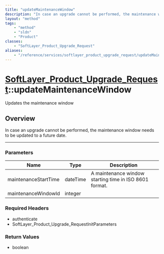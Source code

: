 ```yaml
---
title: "updateMaintenanceWindow"
description: "In case an upgrade cannot be performed, the maintenance window needs to be updated to a future date."
layout: "method"
tags:
    - "method"
    - "sldn"
    - "Product"
classes:
    - "SoftLayer_Product_Upgrade_Request"
aliases:
    - "/reference/services/softlayer_product_upgrade_request/updateMaintenanceWindow"
---
```

# [SoftLayer_Product_Upgrade_Request](/reference/services/SoftLayer_Product_Upgrade_Request)::updateMaintenanceWindow


Updates the maintenance window


## Overview 
In case an upgrade cannot be performed, the maintenance window needs to be updated to a future date. 

-----

### Parameters 
|Name | Type | Description |
| --- | --- | --- |
|maintenanceStartTime| dateTime| A maintenance window starting time in ISO 8601 format.|
|maintenanceWindowId| integer| |


### Required Headers
* authenticate
* SoftLayer_Product_Upgrade_RequestInitParameters


### Return Values
* boolean




